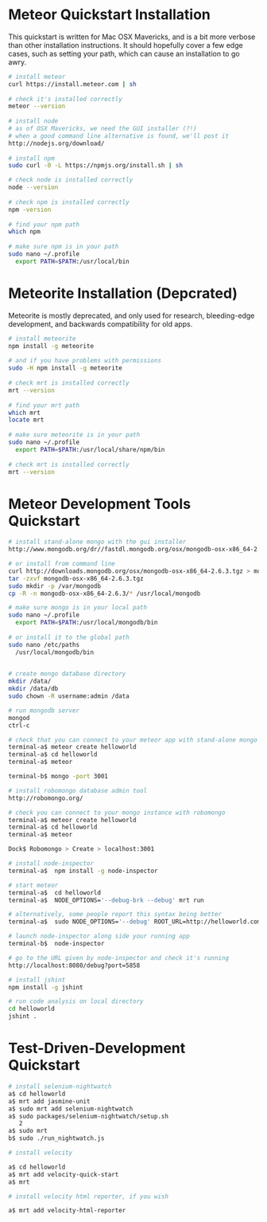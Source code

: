 Meteor Quickstart Installation
===========================================

This quickstart is written for Mac OSX Mavericks, and is a bit more verbose than other installation instructions.  It should hopefully cover a few edge cases, such as setting your path, which can cause an installation to go awry.  

````sh
# install meteor
curl https://install.meteor.com | sh
 
# check it's installed correctly
meteor --version
 
# install node
# as of OSX Mavericks, we need the GUI installer (?!)
# when a good command line alternative is found, we'll post it
http://nodejs.org/download/
 
# install npm
sudo curl -0 -L https://npmjs.org/install.sh | sh

# check node is installed correctly
node --version
 
# check npm is installed correctly
npm -version
 
# find your npm path
which npm
 
# make sure npm is in your path
sudo nano ~/.profile
  export PATH=$PATH:/usr/local/bin
 ````

Meteorite Installation (Depcrated)
===========================================
Meteorite is mostly deprecated, and only used for research, bleeding-edge development, and backwards compatibility for old apps.

````sh
# install meteorite
npm install -g meteorite
 
# and if you have problems with permissions
sudo -H npm install -g meteorite
 
# check mrt is installed correctly
mrt --version
 
# find your mrt path
which mrt
locate mrt
 
# make sure meteorite is in your path
sudo nano ~/.profile
  export PATH=$PATH:/usr/local/share/npm/bin
 
# check mrt is installed correctly
mrt --version
````


Meteor Development Tools Quickstart
===========================================

````sh
# install stand-alone mongo with the gui installer
http://www.mongodb.org/dr//fastdl.mongodb.org/osx/mongodb-osx-x86_64-2.6.3.tgz/download

# or install from command line
curl http://downloads.mongodb.org/osx/mongodb-osx-x86_64-2.6.3.tgz > mongodb-osx-x86_64-2.6.3.tgz
tar -zxvf mongodb-osx-x86_64-2.6.3.tgz
sudo mkdir -p /var/mongodb
cp -R -n mongodb-osx-x86_64-2.6.3/* /usr/local/mongodb

# make sure mongo is in your local path
sudo nano ~/.profile
  export PATH=$PATH:/usr/local/mongodb/bin
  
# or install it to the global path
sudo nano /etc/paths
  /usr/local/mongodb/bin
  

# create mongo database directory
mkdir /data/
mkdir /data/db
sudo chown -R username:admin /data

# run mongodb server
mongod
ctrl-c

# check that you can connect to your meteor app with stand-alone mongo
terminal-a$ meteor create helloworld
terminal-a$ cd helloworld
terminal-a$ meteor

terminal-b$ mongo -port 3001

# install robomongo database admin tool 
http://robomongo.org/

# check you can connect to your mongo instance with robomongo
terminal-a$ meteor create helloworld
terminal-a$ cd helloworld
terminal-a$ meteor

Dock$ Robomongo > Create > localhost:3001

# install node-inspector
terminal-a$  npm install -g node-inspector

# start meteor
terminal-a$  cd helloworld
terminal-a$  NODE_OPTIONS='--debug-brk --debug' mrt run

# alternatively, some people report this syntax being better
terminal-a$  sudo NODE_OPTIONS='--debug' ROOT_URL=http://helloworld.com meteor --port 80

# launch node-inspector along side your running app
terminal-b$  node-inspector

# go to the URL given by node-inspector and check it's running
http://localhost:8080/debug?port=5858

# install jshint
npm install -g jshint 

# run code analysis on local directory
cd helloworld
jshint .

````


Test-Driven-Development Quickstart
===========================================

````sh
# install selenium-nightwatch
a$ cd helloworld
a$ mrt add jasmine-unit
a$ sudo mrt add selenium-nightwatch
a$ sudo packages/selenium-nightwatch/setup.sh
   2
a$ sudo mrt
b$ sudo ./run_nightwatch.js

# install velocity

a$ cd helloworld
a$ mrt add velocity-quick-start
a$ mrt

# install velocity html reporter, if you wish

a$ mrt add velocity-html-reporter

````
